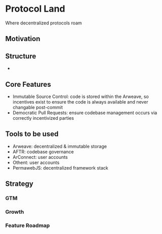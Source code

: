 # Protocol Land

Where decentralized protocols roam

## Motivation

## Structure

-

## Core Features

- Immutable Source Control: code is stored within the Arweave, so incentives exist to ensure the code is always available and never changable post-commit
- Democratic Pull Requests: ensure codebase management occurs via correctly incentivized parties

## Tools to be used

- Arweave: decentralized & immutable storage
- AFTR: codebase governance
- ArConnect: user accounts
- Othent: user accounts
- PermawebJS: decentralized framework stack

## Strategy

### GTM

### Growth

### Feature Roadmap
